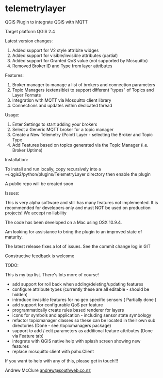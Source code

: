 telemetrylayer
==============

QGIS Plugin to integrate QGIS with MQTT


Target platform QGIS 2.4

Latest version changes:

1. Added support for V2 style attribite widges
2. Added support for visible/invisible attributes (partial)
3. Added support for Granted QoS value (not supported by Mosquitto)
4. Removed Broker ID and Type from layer attributes


Features:

1. Broker manager to manage a list of brokers and connection parameters
2. Topic Managers (extensible) to support different "types" of Topics and Layer Formats
3. Integration with MQTT via Mosquitto client library
4. Connections and updates within dedicated thread

Usage:
 
1. Enter Settings to start adding your brokers
2. Select a Generic MQTT broker for a topic manager
3. Create a New Telemetry (Point) Layer - selecting the Broker and Topic Type
4. Add Features based on topics generated via the Topic Manager (i.e. Broker Uptime)

Installation:

To install and run locally, copy recursively into a ~/.qgis2/python/plugins/TelemetryLayer directory then enable the plugin

A public repo will be created soon

Issues:

This is very alpha software and still has many features not implemented.
It is recommended for developers only and must NOT be used on production projects!
We accept no liability

The code has been developed on a Mac using OSX 10.9.4.

Am looking for assistance to bring the plugin to an improved state of maturity.

The latest release fixes a lot of issues. See the commit change log in GIT

Constructive feedback is welcome

TODO:


This is my top list. There's lots more of course!

- add support for roll back when adding/deleting/updating features
- configure attribute types (currently these are all editable - should be hidden)
- introduce invisible features for no geo specific sensors ( Partially done )
- add support for configurable QoS per feature
- programmatically create rules based renderer for layers
- icons for symbols and application - including sensor state symbology
- refactor topicmanager classes so these can be located in their own sub directories (Done - see /topicmanagers package)
- support to add / edit parameters as additional feature attributes (Done via Feature tab)
- integrate with QGIS native help with splash screen showing new features
- replace mosquitto client with paho.Client

If you want to help with any of this, please get in touch!!!

Andrew McClure <andrew@southweb.co.nz>

